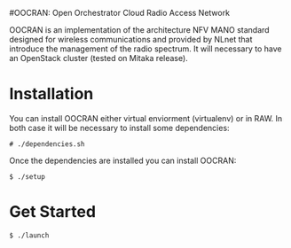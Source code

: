 #OOCRAN: Open Orchestrator Cloud Radio Access Network 

OOCRAN is an implementation of the architecture NFV MANO standard designed for wireless communications and provided by NLnet that introduce the management of the radio spectrum. It will necessary to have an OpenStack cluster (tested on Mitaka release).

Installation
============
You can install OOCRAN either virtual enviorment (virtualenv) or in RAW. In both case it will be necessary to install some dependencies:


    # ./dependencies.sh


Once the dependencies are installed you can install OOCRAN:

    $ ./setup


Get Started
===========

    $ ./launch

